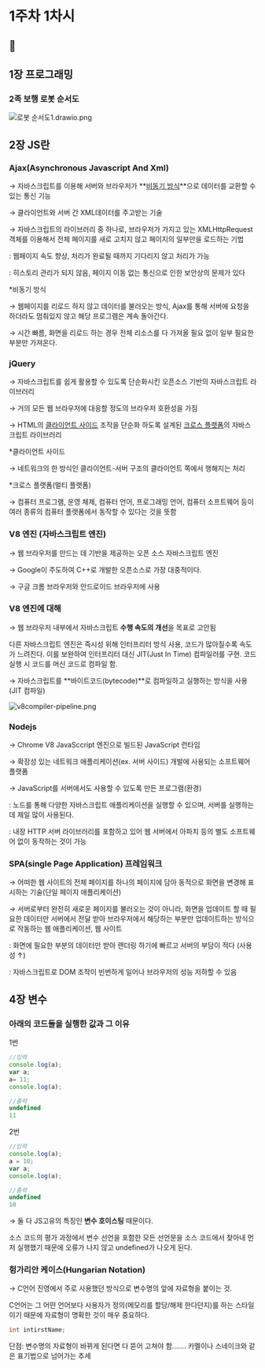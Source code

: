 # 1주차 1차시

## 🐢

## 1장 프로그래밍

### 2족 보행 로봇 순서도

![로봇 순서도1.drawio.png](./1-1_image/robot_flowchart.png)

## 2장 JS란

### Ajax(Asynchronous Javascript And Xml)

→ 자바스크립트를 이용해 서버와 브라우저가 **[비동기 방식](https://www.notion.so/1-1-d6900a0eb3f04a7bae5fca508df42456?pvs=21)**으로 데이터를 교환할 수 있는 통신 기능

→ 클라이언트와 서버 간 XML데이터를 주고받는 기술

→ 자바스크립트의 라이브러리 중 하나로, 브라우저가 가지고 있는 XMLHttpRequest 객체를 이용해서 전체 페이지를 새로 고치지 않고 페이지의 일부만을 로드하는 기법

: 웹페이지 속도 향상, 처리가 완료될 때까지 기다리지 않고 처리가 가능

: 히스토리 관리가 되지 않음, 페이지 이동 없는 통신으로 인한 보안상의 문제가 있다

*비동기 방식

→ 웹페이지를 리로드 하지 않고 데이터를 불러오는 방식, Ajax를 통해 서버에 요청을 하더라도 멈춰있지 않고 해당 프로그램은 계속 돌아간다.

→ 시간 빠름, 화면을 리로드 하는 경우 전체 리소스를 다 가져올 필요 없이 일부 필요한 부분만 가져온다.

### jQuery

→ 자바스크립트를 쉽게 활용할 수 있도록 단순화시킨 오픈소스 기반의 자바스크립트 라이브러리

→ 거의 모든 웹 브라우저에 대응할 정도의 브라우저 호환성을 가짐

→ HTML의 [클라이언트 사이드](https://www.notion.so/1-1-d6900a0eb3f04a7bae5fca508df42456?pvs=21) 조작을 단순화 하도록 설계된 [크로스 플랫폼](https://www.notion.so/1-1-d6900a0eb3f04a7bae5fca508df42456?pvs=21)의 자바스크립트 라이브러리

*클라이언트 사이드

→ 네트워크의 한 방식인 클라이언트-서버 구조의 클라이언트 쪽에서 행해지는 처리

*크로스 플랫폼(멀티 플랫폼)

→ 컴퓨터 프로그램, 운영 체제, 컴퓨터 언어, 프로그래밍 언어, 컴퓨터 소프트웨어 등이 여러 종류의 컴퓨터 플랫폼에서 동작할 수 있다는 것을 뜻함

### V8 엔진 (자바스크립트 엔진)

→ 웹 브라우저를 만드는 데 기반을 제공하는 오픈 소스 자바스크립트 엔진

→ Google이 주도하여 C++로 개발한 오픈소스로 가장 대중적이다.

→ 구글 크롬 브라우저와 안드로이드 브라우저에 사용

### V8 엔진에 대해

→ 웹 브라우저 내부에서 자바스크립트 **수행 속도의 개선**을 목표로 고안됨

다른 자바스크립트 엔진은 즉시성 위해 인터프리터 방식 사용, 코드가 많아질수록 속도가 느려진다.
이를 보완하여 인터프리터 대신 JIT(Just In Time) 컴파일러를 구현. 코드 실행 시 코드를 머신 코드로 컴파일 함.

→ 자바스크립트를 **바이트코드(bytecode)**로 컴파일하고 실행하는 방식을 사용(JIT 컴파일)

![v8compiler-pipeline.png](1-1_image/v8compiler-pipeline.png)

### Nodejs

→ Chrome V8 JavaSccript 엔진으로 빌드된 JavaScript 런타임

→ 확장성 있는 네트워크 애플리케이션(ex. 서버 사이드) 개발에 사용되는 소프트웨어 플랫폼

→ JavaScript를 서버에서도 사용할 수 있도록 만든 프로그램(환경)

: 노드를 통해 다양한 자바스크립트 애플리케이션을 실행할 수 있으며, 서버를 실행하는 데 제일 많이 사용된다.

: 내장 HTTP 서버 라이브러리를 포함하고 있어 웹 서버에서 아파치 등의 별도 소프트웨어 없이 동작하는 것이 가능

### SPA(single Page Application) 프레임워크

→ 어떠한 웹 사이트의 전체 페이지를 하나의 페이지에 담아 동적으로 화면을 변경해 표시하는 기술(단일 페이지 애플리케이션)

→ 서버로부터 완전히 새로운 페이지를 불러오는 것이 아니라, 화면을 업데이트 할 때 필요한 데이터만 서버에서 전달 받아 브라우저에서 해당하는 부분만 업데이트하는 방식으로 작동하는 웹 애플리케이션, 웹 사이트

: 화면에 필요한 부분의 데이터만 받아 랜더링 하기에 빠르고 서버의 부담이 적다 (사용성 ↑)

: 자바스크립트로 DOM 조작이 빈번하게 일어나 브라우저의 성능 저하할 수 있음

## 4장 변수

### 아래의 코드들을 실행한 값과 그 이유

1번

```jsx
//입력
console.log(a);
var a;
a= 11;
console.log(a);
```

```jsx
//출력
undefined
11
```

2번

```jsx
//입력
console.log(a);
a = 10;
var a;
console.log(a);
```

```jsx
//출력
undefined
10
```

→ 둘 다 JS고유의 특징인 **변수 호이스팅** 때문이다.

소스 코드의 평가 과정에서 변수 선언을 포함한 모든 선언문을 소스 코드에서 찾아내 먼저 실행했기 때문에 오류가 나지 않고 undefined가 나오게 된다.

### 헝가리안 케이스(Hungarian Notation)

→ C언어 진영에서 주로 사용했던 방식으로 변수명의 앞에 자료형을 붙이는 것. 

C언어는 그 어떤 언어보다 사용자가 정의(메모리를 할당/해제 한다던지)를 하는 스타일이기 때문에 자료형이 명확한 것이 매우 중요하다.

```c
int intirstName;
```

단점: 변수명의 자료형이 바뀌게 된다면 다 뜯어 고쳐야 함……. 카멜이나 스네이크와 같은 표기법으로 넘어가는 추세